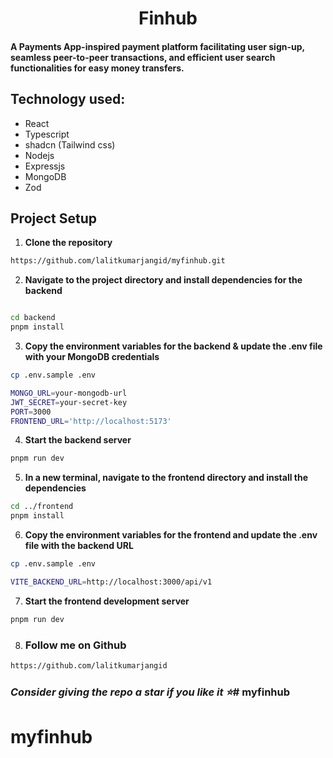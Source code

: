 <h1 align="center"> Finhub</h1>


####  A Payments App-inspired payment platform facilitating user sign-up, seamless peer-to-peer transactions, and efficient user search functionalities for easy money transfers.

## Technology used: 
- React
- Typescript
- shadcn (Tailwind css)
- Nodejs
- Expressjs
- MongoDB 
- Zod



## Project Setup

1. **Clone the repository**
``` bash
https://github.com/lalitkumarjangid/myfinhub.git
```

2. **Navigate to the project directory and install dependencies for the backend**
``` bash

cd backend
pnpm install
```

3. **Copy the environment variables for the backend & update the .env file with your MongoDB credentials**
```bash
cp .env.sample .env
```
```bash
MONGO_URL=your-mongodb-url
JWT_SECRET=your-secret-key
PORT=3000
FRONTEND_URL='http://localhost:5173'
```

4. **Start the backend server**
```bash
pnpm run dev
```

5. **In a new terminal, navigate to the frontend directory and install the dependencies**
```bash
cd ../frontend
pnpm install
```

6. **Copy the environment variables for the frontend and update the .env file with the backend URL**
```bash
cp .env.sample .env
```
```bash
VITE_BACKEND_URL=http://localhost:3000/api/v1
```

7. **Start the frontend development server**
```bash
pnpm run dev
```
8. ### Follow me on Github
 ```bash
https://github.com/lalitkumarjangid
```

### *Consider giving the repo a star if you like it ⭐*# myfinhub
# myfinhub
